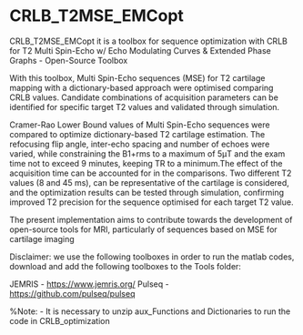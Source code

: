 # CRLB_T2MSE_EMCopt
CRLB_T2MSE_EMCopt it is a toolbox for sequence optimization with CRLB for T2 Multi Spin-Echo w/ Echo Modulating Curves &amp; Extended Phase Graphs - Open-Source Toolbox

With this toolbox, Multi Spin-Echo sequences (MSE) for T2 cartilage mapping with a dictionary-based approach were optimised comparing 
CRLB values. Candidate combinations of acquisition parameters can be identified for specific target T2 values
and validated through simulation.

Cramer-Rao Lower Bound values of Multi Spin-Echo sequences were compared to optimize dictionary-based T2 cartilage estimation. The refocusing flip angle,
inter-echo spacing and number of echoes were varied, while constraining the B1+rms to a maximum of 5μT and the exam time not to exceed 9 minutes,
keeping TR to a minimum.The effect of the acquisition time can be accounted for in the comparisons. Two different T2 values (8 and 45 ms), can be
representative of the cartilage is considered, and the optimization results can be tested through simulation, confirming improved T2 precision
for the sequence optimised for each target T2 value.

The present implementation aims to contribute towards the development of open-source tools for MRI, particularly of sequences based on MSE for cartilage imaging

Disclaimer: we use the following toolboxes in order to run the matlab codes, download and add the following toolboxes to the Tools folder:


JEMRIS - https://www.jemris.org/ 
Pulseq - https://github.com/pulseq/pulseq

%Note: - It is necessary to unzip aux_Functions and Dictionaries to run the code in CRLB_optimization
